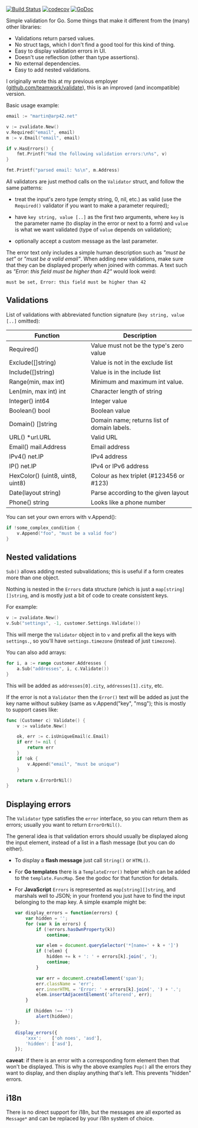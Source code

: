 [![Build Status](https://travis-ci.org/zgoat/zvalidate.svg?branch=master)](https://travis-ci.org/zgoat/zvalidate)
[![codecov](https://codecov.io/gh/zgoat/zvalidate/branch/master/graph/badge.svg?token=n0k8YjbQOL)](https://codecov.io/gh/zgoat/zvalidate)
[![GoDoc](https://godoc.org/zgo.at/zvalidate?status.svg)](https://pkg.go.dev/zgo.at/zvalidate)

Simple validation for Go. Some things that make it different from the (many)
other libraries:

- Validations return parsed values.
- No struct tags, which I don't find a good tool for this kind of thing.
- Easy to display validation errors in UI.
- Doesn't use reflection (other than type assertions).
- No external dependencies.
- Easy to add nested validations.

I originally wrote this at my previous employer
([github.com/teamwork/validate][tw]), this is an improved (and incompatible)
version.

[tw]: https://github.com/teamwork/validate

Basic usage example:

```go
email := "martin@arp42.net"

v := zvalidate.New()
v.Required("email", email)
m := v.Email("email", email)

if v.HasErrors() {
    fmt.Printf("Had the following validation errors:\n%s", v)
}

fmt.Printf("parsed email: %s\n", m.Address)
```

All validators are just method calls on the `Validator` struct, and follow the
same patterns:

- treat the input's zero type (empty string, 0, nil, etc.) as valid (use the
  `Required()` validator if you want to make a parameter required);

- have `key string, value [..]` as the first two arguments, where `key` is the
  parameter name (to display in the error or next to a form) and `value` is what
  we want validated (type of `value` depends on validation);

- optionally accept a custom message as the last parameter.

The error text only includes a simple human description such as *"must be set"*
or *"must be a valid email"*. When adding new validations, make sure that they
can be displayed properly when joined with commas. A text such as *"Error: this
field must be higher than 42"* would look weird:

    must be set, Error: this field must be higher than 42

Validations
-----------

List of validations with abbreviated function signature (`key string, value
[..]` omitted):

| Function                         | Description                                 |
| --------                         | -----------                                 |
| Required()                       | Value must not be the type's zero value     |
| Exclude([]string)                | Value is not in the exclude list            |
| Include([]string)                | Value is in the include list                |
| Range(min, max int)              | Minimum and maximum int value.              |
| Len(min, max int) int            | Character length of string                  |
| Integer() int64                  | Integer value                               |
| Boolean() bool                   | Boolean value                               |
| Domain() []string                | Domain name; returns list of domain labels. |
| URL() \*url.URL                  | Valid URL                                   |
| Email() mail.Address             | Email address                               |
| IPv4() net.IP                    | IPv4 address                                |
| IP() net.IP                      | IPv4 or IPv6 address                        |
| HexColor() (uint8, uint8, uint8) | Colour as hex triplet (#123456 or #123)     |
| Date(layout string)              | Parse according to the given layout         |
| Phone() string                   | Looks like a phone number                   |

You can set your own errors with v.Append():

```go
if !some_complex_condition {
    v.Append("foo", "must be a valid foo")
}
```

Nested validations
------------------

`Sub()` allows adding nested subvalidations; this is useful if a form creates
more than one object.

Nothing is nested in the `Errors` data structure (which is just a
`map[string][]string`, and is mostly just a bit of code to create consistent
keys.

For example:

```go
v := zvalidate.New()
v.Sub("settings", -1, customer.Settings.Validate())
```

This will merge the `Validator` object in to `v` and prefix all the keys with
`settings.`, so you'll have `settings.timezone` (instead of just `timezone`).

You can also add arrays:

```go
for i, a := range customer.Addresses {
    a.Sub("addresses", i, c.Validate())
}
```

This will be added as `addresses[0].city`, `addresses[1].city`, etc.

If the error is not a `Validator` then the `Error()` text will be added as just
the key name without subkey (same as v.Append("key", "msg"); this is mostly to
support cases like:

```go
func (Customer c) Validate() {
    v := validate.New()

    ok, err := c.isUniqueEmail(c.Email)
    if err != nil {
        return err
    }
    if !ok {
        v.Append("email", "must be unique")
    }

    return v.ErrorOrNil()
}
```

Displaying errors
-----------------

The `Validator` type satisfies the `error` interface, so you can return them as
errors; usually you want to return `ErrorOrNil()`.

The general idea is that validation errors should usually be displayed along the
input element, instead of a list in a flash message (but you can do either).

- To display a **flash message** just call `String()` or `HTML()`.

- For **Go templates** there is a `TemplateError()` helper which can be added to
  the `template.FuncMap`. See the godoc for that function for details.

- For **JavaScript** `Errors` is represented as `map[string][]string`, and
  marshals well to JSON; in your frontend you just have to find the input
  belonging to the map key. A simple example might be:

  ```javascript
  var display_errors = function(errors) {
      var hidden = '';
      for (var k in errors) {
          if (!errors.hasOwnProperty(k))
              continue;

          var elem = document.querySelector('*[name=' + k + ']')
          if (!elem) {
              hidden += k + ': ' + errors[k].join(', ');
              continue;
          }

          var err = document.createElement('span');
          err.className = 'err';
          err.innerHTML = 'Error: ' + errors[k].join(', ') + '.';
          elem.insertAdjacentElement('afterend', err);
      }

      if (hidden !== '')
          alert(hidden);
  };

  display_errors({
      'xxx':    ['oh noes', 'asd'],
      'hidden': ['asd'],
  });
  ```


**caveat**: if there is an error with a corresponding form element then that
won't be displayed. This is why the above examples `Pop()` all the errors they
want to display, and then display anything that's left. This prevents "hidden"
errors.

i18n
----

There is no direct support for i18n, but the messages are all exported as
`Message*` and can be replaced by your i18n system of choice.
